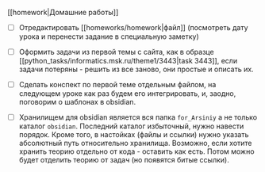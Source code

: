 [[homework|Домашние работы]]

- [ ]  Отредактировать [[homeworks/homework|файл]] (посмотреть дату урока и перенести задание в специальную заметку)
- [ ] Оформить задачи из первой темы с сайта, как в образце [[python_tasks/informatics.msk.ru/theme1/3443|task 3443]], если задачи потеряны - решить из все заново, они простые и описать их.
- [ ] Сделать конспект по первой теме отдельным файлом, на следующем уроке как раз будем его интегрировать, и, заодно, поговорим о шаблонах в obsidian. 
- [ ] Хранилищем для obsidian является вся папка `for_Arsiniy` а не только каталог `obsidian`. Последний каталог избыточный, нужно навести порядок. Кроме того, в настойках (файлы и ссылки) нужно указать абсолютный путь относительно хранилища. Возможно, если хотите хранить теорию отдельно от кода - оставить как есть. Потом можно будет отделить теорию от задач (но появятся битые ссылки).

